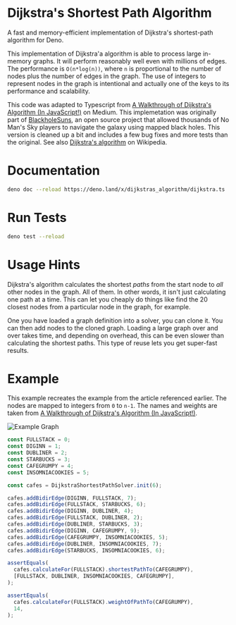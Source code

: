 # Dijkstra's Shortest Path Algorithm

A fast and memory-efficient implementation of Dijkstra's shortest-path algorithm
for Deno.

This implementation of Dijkstra'a algorithm is able to process large in-memory
graphs. It will perform reasonably well even with millions of edges. The
performance is `O(n*log(n))`, where `n` is proportional to the number of nodes
plus the number of edges in the graph. The use of integers to represent nodes in
the graph is intentional and actually one of the keys to its performance and
scalability.

This code was adapted to Typescript from
[A Walkthrough of Dijkstra's Algorithm (In JavaScript!)](https://medium.com/@adriennetjohnson/a-walkthrough-of-dijkstras-algorithm-in-javascript-e94b74192026)
on Medium. This implemetation was originally part of
[BlackholeSuns](https://github.com/j50n/blackholesuns), an open source project
that allowed thousands of No Man's Sky players to navigate the galaxy using
mapped black holes. This version is cleaned up a bit and includes a few bug
fixes and more tests than the original. See also
[Dijkstra's algorithm](https://en.wikipedia.org/wiki/Dijkstra%27s_algorithm) on
Wikipedia.

# Documentation

```sh
deno doc --reload https://deno.land/x/dijkstras_algorithm/dijkstra.ts
```

# Run Tests

```sh
deno test --reload
```

# Usage Hints

Dijkstra's algorithm calculates the shortest _paths_ from the start node to
_all_ other nodes in the graph. All of them. In other words, it isn't just
calculating one path at a time. This can let you cheaply do things like find the
20 closest nodes from a particular node in the graph, for example.

One you have loaded a graph definition into a solver, you can clone it. You can
then add nodes to the cloned graph. Loading a large graph over and over takes
time, and depending on overhead, this can be even slower than calculating the
shortest paths. This type of reuse lets you get super-fast results.

# Example

This example recreates the example from the article referenced earlier. The
nodes are mapped to integers from `0` to `n-1`. The names and weights are taken
from
[A Walkthrough of Dijkstra's Algorithm (In JavaScript!)](https://medium.com/@adriennetjohnson/a-walkthrough-of-dijkstras-algorithm-in-javascript-e94b74192026).

![Example Graph](https://miro.medium.com/max/2400/1*lTVbpbmx3OWbKSWLp7M3ug.jpeg)

```ts
const FULLSTACK = 0;
const DIGINN = 1;
const DUBLINER = 2;
const STARBUCKS = 3;
const CAFEGRUMPY = 4;
const INSOMNIACOOKIES = 5;

const cafes = DijkstraShortestPathSolver.init(6);

cafes.addBidirEdge(DIGINN, FULLSTACK, 7);
cafes.addBidirEdge(FULLSTACK, STARBUCKS, 6);
cafes.addBidirEdge(DIGINN, DUBLINER, 4);
cafes.addBidirEdge(FULLSTACK, DUBLINER, 2);
cafes.addBidirEdge(DUBLINER, STARBUCKS, 3);
cafes.addBidirEdge(DIGINN, CAFEGRUMPY, 9);
cafes.addBidirEdge(CAFEGRUMPY, INSOMNIACOOKIES, 5);
cafes.addBidirEdge(DUBLINER, INSOMNIACOOKIES, 7);
cafes.addBidirEdge(STARBUCKS, INSOMNIACOOKIES, 6);

assertEquals(
  cafes.calculateFor(FULLSTACK).shortestPathTo(CAFEGRUMPY),
  [FULLSTACK, DUBLINER, INSOMNIACOOKIES, CAFEGRUMPY],
);

assertEquals(
  cafes.calculateFor(FULLSTACK).weightOfPathTo(CAFEGRUMPY),
  14,
);
```
